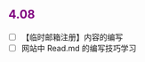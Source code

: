 ## <font color = purple>4.08 </font>
- [ ] 【临时邮箱注册】内容的编写
- [ ]  网站中 Read.md 的编写技巧学习
<!--stackedit_data:
eyJoaXN0b3J5IjpbLTE2NjU3MjU5ODhdfQ==
-->
